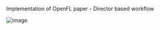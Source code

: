 Implementation of OpenFL paper - Director based workflow

![image](https://user-images.githubusercontent.com/74897823/184416659-2e69af89-0770-482a-ad1b-42ce4dabe21b.png)
